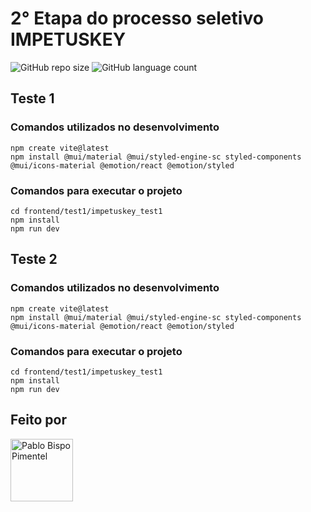 # 2° Etapa do processo seletivo IMPETUSKEY

![GitHub repo size](https://img.shields.io/github/repo-size/pablobispo13/impetuskey_test)
![GitHub language count](https://img.shields.io/github/languages/count/pablobispo13/impetuskey_test)

## Teste 1

### Comandos utilizados no desenvolvimento

```
npm create vite@latest
npm install @mui/material @mui/styled-engine-sc styled-components @mui/icons-material @emotion/react @emotion/styled
```

### Comandos para executar o projeto

```
cd frontend/test1/impetuskey_test1
npm install
npm run dev
```

## Teste 2

### Comandos utilizados no desenvolvimento

```
npm create vite@latest
npm install @mui/material @mui/styled-engine-sc styled-components @mui/icons-material @emotion/react @emotion/styled
```

### Comandos para executar o projeto

```
cd frontend/test1/impetuskey_test1
npm install
npm run dev
```

## Feito por

<a href="https://github.com/pablobispo13" target="_blank">
<img src="https://avatars3.githubusercontent.com/u/62626543" width="100px;" alt="Pablo Bispo Pimentel"/>
</a>
